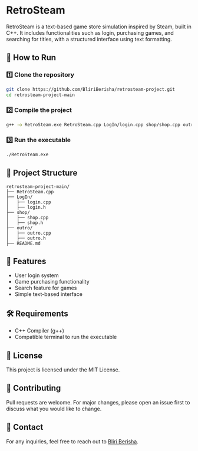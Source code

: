 # RetroSteam

RetroSteam is a text-based game store simulation inspired by Steam, built in C++. It includes functionalities such as login, purchasing games, and searching for titles, with a structured interface using text formatting.

## 🚀 How to Run

### 1️⃣ Clone the repository
```sh
git clone https://github.com/BliriBerisha/retrosteam-project.git
cd retrosteam-project-main
```

### 2️⃣ Compile the project
```sh
g++ -o RetroSteam.exe RetroSteam.cpp LogIn/login.cpp shop/shop.cpp outro/outro.cpp
```

### 3️⃣ Run the executable
```sh
./RetroSteam.exe
```

## 📂 Project Structure
```
retrosteam-project-main/
├── RetroSteam.cpp
├── LogIn/
│   ├── login.cpp
│   ├── login.h
├── shop/
│   ├── shop.cpp
│   ├── shop.h
├── outro/
│   ├── outro.cpp
│   ├── outro.h
├── README.md
```

## 🔧 Features
- User login system
- Game purchasing functionality
- Search feature for games
- Simple text-based interface

## 🛠 Requirements
- C++ Compiler (g++)
- Compatible terminal to run the executable

## 📜 License
This project is licensed under the MIT License.

## 🤝 Contributing
Pull requests are welcome. For major changes, please open an issue first to discuss what you would like to change.

## 📧 Contact
For any inquiries, feel free to reach out to [Bliri Berisha](https://github.com/BliriBerisha).

